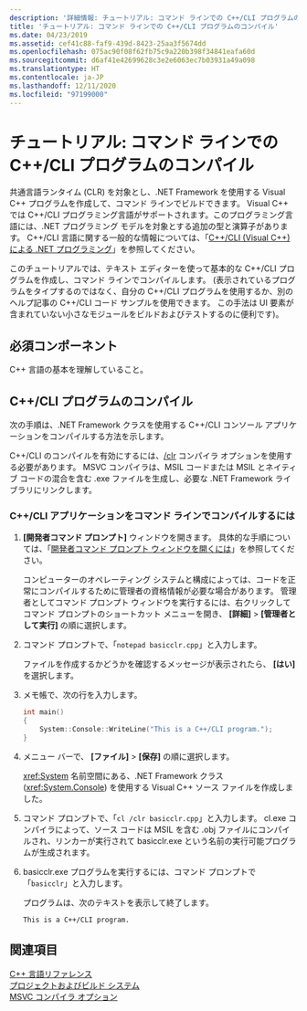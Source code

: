 ```yaml
---
description: '詳細情報: チュートリアル: コマンド ラインでの C++/CLI プログラムのコンパイル'
title: 'チュートリアル: コマンド ラインでの C++/CLI プログラムのコンパイル'
ms.date: 04/23/2019
ms.assetid: cef41c88-faf9-439d-8423-25aa3f5674dd
ms.openlocfilehash: 075ac90f08f62fb75c9a220b398f34841eafa60d
ms.sourcegitcommit: d6af41e42699628c3e2e6063ec7b03931a49a098
ms.translationtype: HT
ms.contentlocale: ja-JP
ms.lasthandoff: 12/11/2020
ms.locfileid: "97199000"
---
```

# <a name="walkthrough-compiling-a-ccli-program-on-the-command-line"></a>チュートリアル: コマンド ラインでの C++/CLI プログラムのコンパイル

共通言語ランタイム (CLR) を対象とし、.NET Framework を使用する Visual C++ プログラムを作成して、コマンド ラインでビルドできます。 Visual C++ では C++/CLI プログラミング言語がサポートされます。このプログラミング言語には、.NET プログラミング モデルを対象とする追加の型と演算子があります。 C++/CLI 言語に関する一般的な情報については、「[C++/CLI (Visual C++) による .NET プログラミング](../dotnet/dotnet-programming-with-cpp-cli-visual-cpp.md)」を参照してください。

このチュートリアルでは、テキスト エディターを使って基本的な C++/CLI プログラムを作成し、コマンド ラインでコンパイルします。 (表示されているプログラムをタイプするのではなく、自分の C++/CLI プログラムを使用するか、別のヘルプ記事の C++/CLI コード サンプルを使用できます。 この手法は UI 要素が含まれていない小さなモジュールをビルドおよびテストするのに便利です)。

## <a name="prerequisites"></a>必須コンポーネント

C++ 言語の基本を理解していること。

## <a name="compiling-a-ccli-program"></a>C++/CLI プログラムのコンパイル

次の手順は、.NET Framework クラスを使用する C++/CLI コンソール アプリケーションをコンパイルする方法を示します。

C++/CLI のコンパイルを有効にするには、[/clr](reference/clr-common-language-runtime-compilation.md) コンパイラ オプションを使用する必要があります。 MSVC コンパイラは、MSIL コードまたは MSIL とネイティブ コードの混合を含む .exe ファイルを生成し、必要な .NET Framework ライブラリにリンクします。

### <a name="to-compile-a-ccli-application-on-the-command-line"></a>C++/CLI アプリケーションをコマンド ラインでコンパイルするには

1. **[開発者コマンド プロンプト]** ウィンドウを開きます。 具体的な手順については、「[開発者コマンド プロンプト ウィンドウを開くには](building-on-the-command-line.md#developer_command_prompt)」を参照してください。

   コンピューターのオペレーティング システムと構成によっては、コードを正常にコンパイルするために管理者の資格情報が必要な場合があります。 管理者としてコマンド プロンプト ウィンドウを実行するには、右クリックしてコマンド プロンプトのショートカット メニューを開き、 **[詳細]**  >  **[管理者として実行]** の順に選択します。

1. コマンド プロンプトで、「`notepad basicclr.cpp`」と入力します。

   ファイルを作成するかどうかを確認するメッセージが表示されたら、 **[はい]** を選択します。

1. メモ帳で、次の行を入力します。

   ```cpp
   int main()
   {
       System::Console::WriteLine("This is a C++/CLI program.");
   }
   ```

1. メニュー バーで、 **[ファイル]**  >  **[保存]** の順に選択します。

   <xref:System> 名前空間にある、.NET Framework クラス (<xref:System.Console>) を使用する Visual C++ ソース ファイルを作成しました。

1. コマンド プロンプトで、「`cl /clr basicclr.cpp`」と入力します。 cl.exe コンパイラによって、ソース コードは MSIL を含む .obj ファイルにコンパイルされ、リンカーが実行されて basicclr.exe という名前の実行可能プログラムが生成されます。

1. basicclr.exe プログラムを実行するには、コマンド プロンプトで「`basicclr`」と入力します。

   プログラムは、次のテキストを表示して終了します。

   ```Output
   This is a C++/CLI program.
   ```

## <a name="see-also"></a>関連項目

[C++ 言語リファレンス](../cpp/cpp-language-reference.md)<br/>
[プロジェクトおよびビルド システム](projects-and-build-systems-cpp.md)<br/>
[MSVC コンパイラ オプション](reference/compiler-options.md)
